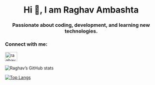 <h1 align="center">Hi 👋, I am Raghav Ambashta</h1>
<h3 align="center">Passionate about coding, development, and learning new technologies.</h3>

<h3 align="left">Connect with me:</h3>
<p align="left">
<a href="https://linkedin.com/in/raghav-ambashta-3507a5188" target="blank"><img align="center" src="https://raw.githubusercontent.com/rahuldkjain/github-profile-readme-generator/master/src/images/icons/Social/linked-in-alt.svg" alt="raghav-ambashta-3507a5188" height="30" width="40" /></a>
</p>

![Raghav’s GitHub stats](https://github-readme-stats.vercel.app/api?username=raghavambashta&show_icons=true&theme=radical)

[![Top Langs](https://github-readme-stats.vercel.app/api/top-langs/?username=raghavambashta&layout=compact&theme=radical)](https://github.com/raghavambashta/github-readme-stats)

<!-- <p align="center"> 
  Visitor count<br>
  <img src="https://profile-counter.glitch.me/raghavambashta/count.svg" />
</p> -->
